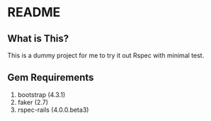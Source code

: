 # README

## What is This?

This is a dummy project for me to try it out Rspec with minimal test.

## Gem Requirements

1. bootstrap (4.3.1)
2. faker (2.7)
3. rspec-rails (4.0.0.beta3)
